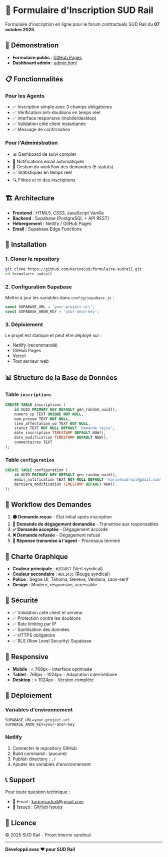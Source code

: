 # 🎯 Formulaire d'Inscription SUD Rail

Formulaire d'inscription en ligne pour le forum contractuels SUD Rail du **07 octobre 2025**.

## 🚀 Démonstration

- **Formulaire public** : [GitHub Pages](https://karinesud.github.io/formulaire-sudrail/)
- **Dashboard admin** : [admin.html](https://karinesud.github.io/formulaire-sudrail/admin.html)

## 📋 Fonctionnalités

### Pour les Agents
- ✅ Inscription simple avec 3 champs obligatoires
- ✅ Vérification anti-doublons en temps réel
- ✅ Interface responsive (mobile/desktop)
- ✅ Validation côté client instantanée
- ✅ Message de confirmation

### Pour l'Administration
- 📊 Dashboard de suivi complet
- 📧 Notifications email automatiques
- 🔄 Gestion du workflow des demandes (5 statuts)
- 📈 Statistiques en temps réel
- 🔍 Filtres et tri des inscriptions

## 🏗️ Architecture

- **Frontend** : HTML5, CSS3, JavaScript Vanilla
- **Backend** : Supabase (PostgreSQL + API REST)
- **Hébergement** : Netlify / GitHub Pages
- **Email** : Supabase Edge Functions

## 🔧 Installation

### 1. Cloner le repository
```bash
git clone https://github.com/KarineSud/formulaire-sudrail.git
cd formulaire-sudrail
```

### 2. Configuration Supabase
Mettre à jour les variables dans `config/supabase.js` :
```javascript
const SUPABASE_URL = 'your-project-url';
const SUPABASE_ANON_KEY = 'your-anon-key';
```

### 3. Déploiement
Le projet est statique et peut être déployé sur :
- Netlify (recommandé)
- GitHub Pages
- Vercel
- Tout serveur web

## 📊 Structure de la Base de Données

### Table `inscriptions`
```sql
CREATE TABLE inscriptions (
    id UUID PRIMARY KEY DEFAULT gen_random_uuid(),
    numero_cp TEXT UNIQUE NOT NULL,
    nom_prenom TEXT NOT NULL,
    lieu_affectation_uo TEXT NOT NULL,
    statut TEXT NOT NULL DEFAULT 'Demande reçue',
    date_inscription TIMESTAMP DEFAULT NOW(),
    date_modification TIMESTAMP DEFAULT NOW(),
    commentaires TEXT
);
```

### Table `configuration`
```sql
CREATE TABLE configuration (
    id UUID PRIMARY KEY DEFAULT gen_random_uuid(),
    email_notification TEXT NOT NULL DEFAULT 'karinesudrail@gmail.com',
    derniere_modification TIMESTAMP DEFAULT NOW()
);
```

## 🔄 Workflow des Demandes

1. **🟡 Demande reçue** - État initial après inscription
2. **🔵 Demande de dégagement demandée** - Transmise aux responsables
3. **✅ Demande acceptée** - Dégagement accordé
4. **❌ Demande refusée** - Dégagement refusé
5. **📧 Réponse transmise à l'agent** - Processus terminé

## 🎨 Charte Graphique

- **Couleur principale** : `#2E8B57` (Vert syndical)
- **Couleur secondaire** : `#DC143C` (Rouge syndical)
- **Police** : Segoe UI, Tahoma, Geneva, Verdana, sans-serif
- **Design** : Modern, responsive, accessible

## 🔐 Sécurité

- ✅ Validation côté client et serveur
- ✅ Protection contre les doublons
- ✅ Rate limiting par IP
- ✅ Sanitisation des données
- ✅ HTTPS obligatoire
- ✅ RLS (Row Level Security) Supabase

## 📱 Responsive

- **Mobile** : < 768px - Interface optimisée
- **Tablet** : 768px - 1024px - Adaptation intermédiaire  
- **Desktop** : > 1024px - Version complète

## 🚀 Déploiement

### Variables d'environnement
```
SUPABASE_URL=your-project-url
SUPABASE_ANON_KEY=your-anon-key
```

### Netlify
1. Connecter le repository GitHub
2. Build command : (aucune)
3. Publish directory : `./`
4. Ajouter les variables d'environnement

## 📞 Support

Pour toute question technique :
- 📧 Email : karinesudrail@gmail.com
- 🐛 Issues : [GitHub Issues](https://github.com/KarineSud/formulaire-sudrail/issues)

## 📜 Licence

© 2025 SUD Rail - Projet interne syndical

---

**Développé avec ❤️ pour SUD Rail**